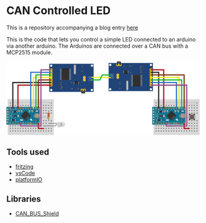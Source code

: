 # CAN Controlled LED

This is a repository accompanying a blog entry [here](https://blog.wr4thon.de/posts/tech/homeautomation/setup/)

This is the code that lets you control a simple LED connected to an arduino via another arduino. The Arduinos are connected over a CAN bus with a MCP2515 module.

![diagram](./docs/Circuit_bb.svg)

## Tools used

- [fritzing](https://fritzing.org/)
- [vsCode](https://code.visualstudio.com/)
- [platformIO](https://platformio.org/)

## Libraries

- [CAN_BUS_Shield](https://github.com/Seeed-Studio/Seeed_Arduino_CAN)